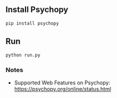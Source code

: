 

## Install Psychopy

```
pip install psychopy
```

## Run

```
python run.py
```

### Notes

  - Supported Web Features on Psychopy: https://psychopy.org/online/status.html
